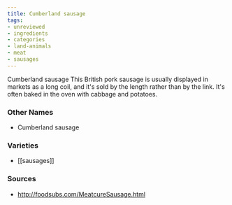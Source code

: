 ```yaml
---
title: Cumberland sausage
tags:
- unreviewed
- ingredients
- categories
- land-animals
- meat
- sausages
---
```

Cumberland sausage This British pork sausage is usually displayed in markets as a long coil, and it's sold by the length rather than by the link. It's often baked in the oven with cabbage and potatoes.

### Other Names

* Cumberland sausage

### Varieties

* [[sausages]]

### Sources
* http://foodsubs.com/MeatcureSausage.html
